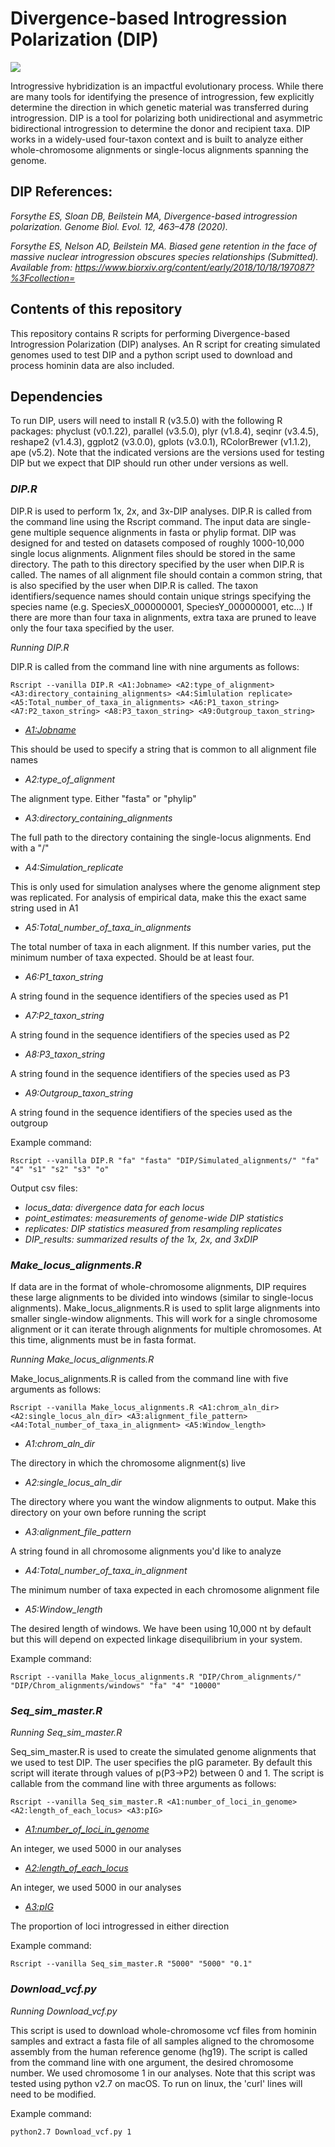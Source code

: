 # Divergence-based Introgression Polarization (DIP)

![](images/triple-DIP.png)

Introgressive hybridization is an impactful evolutionary process. 
While there are many tools for identifying the presence of introgression, few explicitly determine the direction in which genetic material was transferred during introgression.
DIP is a tool for polarizing both unidirectional and asymmetric bidirectional introgression to determine the donor and recipient taxa.
DIP works in a widely-used four-taxon context and is built to analyze either whole-chromosome alignments or single-locus alignments spanning the genome.

## DIP References:
*Forsythe ES, Sloan DB, Beilstein MA, Divergence-based introgression polarization. Genome Biol. Evol. 12, 463–478 (2020).*

*Forsythe ES, Nelson AD, Beilstein MA. Biased gene retention in the face of massive nuclear introgression obscures species relationships (Submitted). Available from: https://www.biorxiv.org/content/early/2018/10/18/197087?%3Fcollection=*


## Contents of this repository
This repository contains R scripts for performing Divergence-based Introgression Polarization (DIP) analyses. An R script for creating simulated genomes used to test DIP and a python script used to download and process hominin data are also included. 

## Dependencies
To run DIP, users will need to install R (v3.5.0) with the following R packages: phyclust (v0.1.22), parallel (v3.5.0), plyr (v1.8.4), seqinr (v3.4.5), reshape2 (v1.4.3), ggplot2 (v3.0.0), gplots (v3.0.1), RColorBrewer (v1.1.2), ape (v5.2). 
Note that the indicated versions are the versions used for testing DIP but we expect that DIP should run other under versions as well.

### *DIP.R*

DIP.R is used to perform 1x, 2x, and 3x-DIP analyses. 
DIP.R is called from the command line using the Rscript command.
The input data are single-gene multiple sequence alignments in fasta or phylip format.
DIP was designed for and tested on datasets composed of roughly 1000-10,000 single locus alignments.
Alignment files should be stored in the same directory. 
The path to this directory specified by the user when DIP.R is called.
The names of all alignment file should contain a common string, that is also specified by the user when DIP.R is called.
The taxon identifiers/sequence names should contain unique strings specifying the species name (e.g. SpeciesX_000000001, SpeciesY_000000001, etc...)
If there are more than four taxa in alignments, extra taxa are pruned to leave only the four taxa specified by the user.

*Running DIP.R*

DIP.R is called from the command line with nine arguments as follows:

`Rscript --vanilla DIP.R <A1:Jobname> <A2:type_of_alignment> <A3:directory_containing_alignments> <A4:Simlulation replicate> <A5:Total_number_of_taxa_in_alignments> <A6:P1_taxon_string> <A7:P2_taxon_string> <A8:P3_taxon_string> <A9:Outgroup_taxon_string>`

+ *<A1:Jobname>*

This should be used to specify a string that is common to all alignment file names

+ *A2:type_of_alignment*

The alignment type. Either "fasta" or "phylip"

+ *A3:directory_containing_alignments*

The full path to the directory containing the single-locus alignments. End with a "/"

+ *A4:Simulation_replicate*

This is only used for simulation analyses where the genome alignment step was replicated. For analysis of empirical data, make this the exact same string used in A1

+ *A5:Total_number_of_taxa_in_alignments*

The total number of taxa in each alignment. If this number varies, put the minimum number of taxa expected. Should be at least four.

+ *A6:P1_taxon_string*

A string found in the sequence identifiers of the species used as P1

+ *A7:P2_taxon_string*

A string found in the sequence identifiers of the species used as P2

+ *A8:P3_taxon_string*

A string found in the sequence identifiers of the species used as P3

+ *A9:Outgroup_taxon_string*

A string found in the sequence identifiers of the species used as the outgroup

Example command:

`Rscript --vanilla DIP.R "fa" "fasta" "DIP/Simulated_alignments/" "fa" "4" "s1" "s2" "s3" "o"`

Output csv files:
+ *locus_data: divergence data for each locus*
+ *point_estimates: measurements of genome-wide DIP statistics*
+ *replicates: DIP statistics measured from resampling replicates*
+ *DIP_results: summarized results of the 1x, 2x, and 3xDIP*

### *Make_locus_alignments.R*

If data are in the format of whole-chromosome alignments, DIP requires these large alignments to be divided into windows (similar to single-locus alignments).
Make_locus_alignments.R is used to split large alignments into smaller single-window alignments. This will work for a single chromosome alignment or it can iterate through alignments for multiple chromosomes.
At this time, alignments must be in fasta format.

*Running Make_locus_alignments.R*

Make_locus_alignments.R is called from the command line with five arguments as follows:

`Rscript --vanilla Make_locus_alignments.R <A1:chrom_aln_dir> <A2:single_locus_aln_dir> <A3:alignment_file_pattern> <A4:Total_number_of_taxa_in_alignment> <A5:Window_length>`

+ *A1:chrom_aln_dir*

The directory in which the chromosome alignment(s) live

+ *A2:single_locus_aln_dir*

The directory where you want the window alignments to output. Make this directory on your own before running the script

+ *A3:alignment_file_pattern*

A string found in all chromosome alignments you'd like to analyze

+ *A4:Total_number_of_taxa_in_alignment*

The minimum number of taxa expected in each chromosome alignment file

+ *A5:Window_length*

The desired length of windows. We have been using 10,000 nt by default but this will depend on expected linkage disequilibrium in your system.

Example command:

`Rscript --vanilla Make_locus_alignments.R "DIP/Chrom_alignments/" "DIP/Chrom_alignments/windows" "fa" "4" "10000"`




### *Seq_sim_master.R*

*Running Seq_sim_master.R*

Seq_sim_master.R is used to create the simulated genome alignments that we used to test DIP. The user specifies the pIG parameter. By default this script will iterate through values of p(P3->P2) between 0 and 1. The script is callable from the command line with three arguments as follows:

`Rscript --vanilla Seq_sim_master.R <A1:number_of_loci_in_genome> <A2:length_of_each_locus> <A3:pIG>`

+ *<A1:number_of_loci_in_genome>*

An integer, we used 5000 in our analyses

+ *<A2:length_of_each_locus>*

An integer, we used 5000 in our analyses

+ *<A3:pIG>*

The proportion of loci introgressed in either direction

Example command:

`Rscript --vanilla Seq_sim_master.R "5000" "5000" "0.1"`



### *Download_vcf.py*

*Running Download_vcf.py*

This script is used to download whole-chromosome vcf files from hominin samples and extract a fasta file of all samples aligned to the chromosome assembly from the human reference genome (hg19).
The script is called from the command line with one argument, the desired chromosome number. We used chromosome 1 in our analyses. 
Note that this script was tested using python v2.7 on macOS. To run on linux, the 'curl' lines will need to be modified.

Example command:

`python2.7 Download_vcf.py 1`



